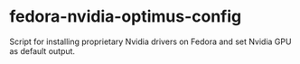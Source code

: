 # fedora-nvidia-optimus-config
Script for installing proprietary Nvidia drivers on Fedora and set Nvidia GPU as default output. 
